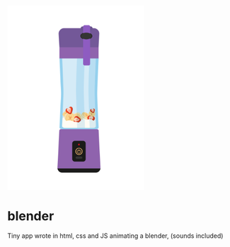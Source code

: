 ![alt text](https://github.com/gudaraz/blender/blob/master/blender.png?raw=true)
# blender
Tiny app wrote in html, css and JS animating a blender, (sounds included)
